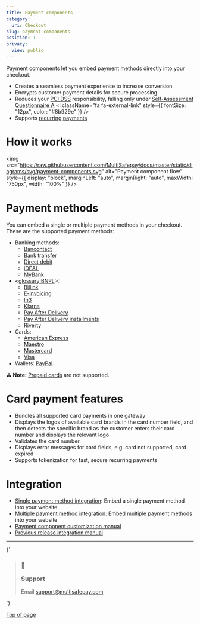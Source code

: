 ```yaml
---
title: Payment components
category:
  uri: Checkout
slug: payment-components
position: 1
privacy:
  view: public
---
```

Payment components let you embed payment methods directly into your checkout.

* Creates a seamless payment experience to increase <Glossary>conversion</Glossary>
* Encrypts customer payment details for secure processing
* Reduces your [PCI DSS](/docs/pci-dss/) responsibility, falling only under <a href="https://www.pcisecuritystandards.org/documents/SAQ_A_v3.pdf" target="_blank">Self-Assessment Questionnaire A</a> <i className="fa fa-external-link" style={{ fontSize: "12px", color: "#8b929e" }} />
* Supports [recurring payments](/docs/recurring-payments/)

# How it works

<img src="https://raw.githubusercontent.com/MultiSafepay/docs/master/static/diagrams/svg/payment-components.svg" alt="Payment component flow" style={{ display: "block", marginLeft: "auto", marginRight: "auto", maxWidth: "750px", width: "100%" }} />

# Payment methods

You can embed a single or multiple payment methods in your checkout.\
These are the supported payment methods:

- Banking methods:
  - [Bancontact](/docs/bancontact/)
  - [Bank transfer](/docs/bank-transfer/)
  - [Direct debit](/docs/direct-debit/)
  - [iDEAL](/docs/ideal/)
  - [MyBank](/docs/mybank/)
- <<glossary:BNPL>>:
  - [Billink](/docs/billink/)
  - [E-invoicing](/docs/e-invoicing/)
  - [In3](/docs/in3/)
  - [Klarna](/docs/klarna/)
  - [Pay After Delivery](/docs/pay-after-delivery/)
  - [Pay After Delivery installments](/docs/pay-after-delivery-installments/)
  - [Riverty](/docs/riverty/)
- Cards:
  - [American Express](/docs/card-payments/)
  - [Maestro](/docs/card-payments/)
  - [Mastercard](/docs/card-payments/)
  - [Visa](/docs/card-payments/)
- Wallets: [PayPal](/docs/paypal/)

**⚠️ Note:** [Prepaid cards](/docs/prepaid-cards/) are not supported.

# Card payment features

* Bundles all supported card payments in one <Glossary>gateway</Glossary>
* Displays the logos of available card brands in the card number field, and then detects the specific brand as the customer enters their card number and displays the relevant logo
* Validates the card number
* Displays error messages for card fields, e.g. card not supported, card expired
* Supports tokenization for fast, secure recurring payments

# Integration

* [Single payment method integration](/docs/payment-component-single/): Embed a single payment method into your website
* [Multiple payment method integration](/docs/payment-component-multiple/): Embed multiple payment methods into your website
* [Payment component customization manual](/docs/payment-component-customization/)
* [Previous release integration manual](/docs/payment-component-previous-release/)<br />

***

<HTMLBlock>{`
<blockquote className="callout callout_info">
    <h3 className="callout-heading false">
        <span className="callout-icon">💬</span>
        <p>Support</p>
    </h3>
    <p>Email <a href="mailto:support@multisafepay.com">support@multisafepay.com</a></p>
</blockquote>
`}</HTMLBlock>

[Top of page](#)
